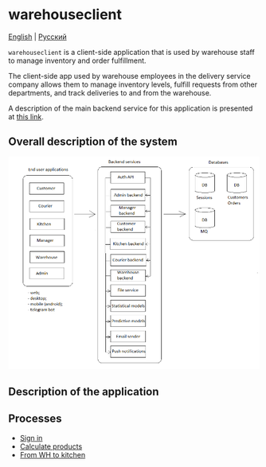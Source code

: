 # warehouseclient

[English](warehouseclient.md) | [Русский](warehouseclient.ru.md)

`warehouseclient` is a client-side application that is used by warehouse staff to manage inventory and order fulfillment.

The client-side app used by warehouse employees in the delivery service company allows them to manage inventory levels, fulfill requests from other departments, and track deliveries to and from the warehouse.

A description of the main backend service for this application is presented at [this link](../backend/warehousebackend.md).

## Overall description of the system 

![system_overall](../img/system_overall.png)

## Description of the application

## Processes 

- [Sign in](../processes/auth/signin.md)
- [Calculate products](../processes/warehouse/calculateproducts.md)
- [From WH to kitchen](../processes/warehouse/fromwhtokitchen.md)
